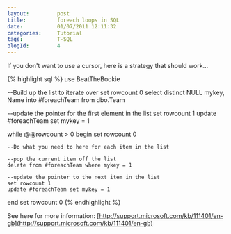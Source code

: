 ```yaml
---
layout:       	post
title:        	foreach loops in SQL
date:         	01/07/2011 12:11:32
categories:   	Tutorial
tags:			T-SQL
blogId:         4
---
```


If you don't want to use a cursor, here is a strategy that should work...

{% highlight sql %}
use BeatTheBookie
 
--Build up the list to iterate over
set rowcount 0 
select distinct NULL mykey, Name into #foreachTeam from dbo.Team
 
--update the pointer for the first element in the list
set rowcount 1 
update #foreachTeam set mykey = 1
 
while @@rowcount > 0 
begin 
    set rowcount 0
 
    --Do what you need to here for each item in the list
 
    --pop the current item off the list
    delete from #foreachTeam where mykey = 1 
 
    --update the pointer to the next item in the list
    set rowcount 1 
    update #foreachTeam set mykey = 1 
 
end 
set rowcount 0
{% endhighlight %}

See here for more information: [http://support.microsoft.com/kb/111401/en-gb](http://support.microsoft.com/kb/111401/en-gb)